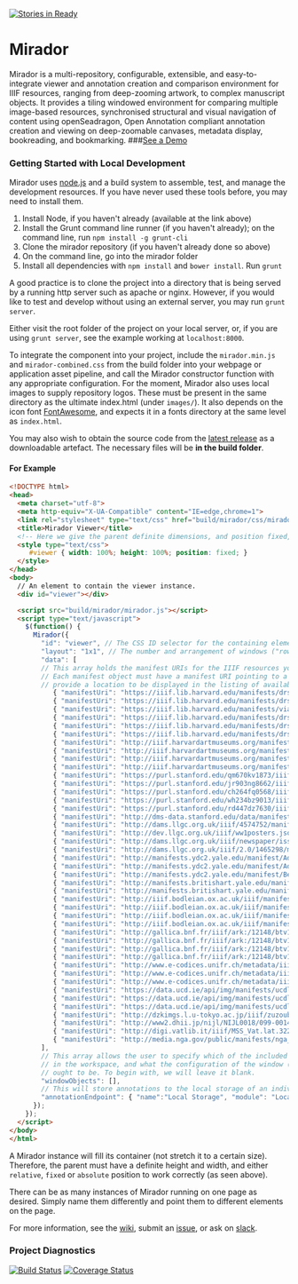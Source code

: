 
[![Stories in Ready](https://badge.waffle.io/iiif/mirador.svg?label=ready&title=Ready)](http://waffle.io/iiif/mirador)

Mirador
=======
Mirador is a multi-repository, configurable, extensible, and easy-to-integrate viewer and annotation creation and comparison environment for IIIF resources, ranging from deep-zooming artwork, to complex manuscript objects. It provides a tiling windowed environment for comparing multiple image-based resources, synchronised structural and visual navigation of content using openSeadragon, Open Annotation compliant annotation creation and viewing on deep-zoomable canvases, metadata display, bookreading, and bookmarking.
###[See a Demo](http://projectmirador.org/demo/#aba693db-5073-4bcc-a855-9925fa3168d4)


### Getting Started with Local Development
Mirador uses [node.js](http://nodejs.org/) and a build system to assemble, test, and manage the development resources. If you have never used these tools before, you may need to install them.

 1. Install Node, if you haven't already (available at the link above)  
 2. Install the Grunt command line runner (if you haven't already); on the command line, run `npm install -g grunt-cli`  
 3. Clone the mirador repository (if you haven't already done so above)
 4. On the command line, go into the mirador folder
 5. Install all dependencies with `npm install` and `bower install`. Run `grunt`

A good practice is to clone the project into a directory that is being served by a running http server such as apache or nginx. However, if you would like to test and develop without using an external server, you may run `grunt server`.

Either visit the root folder of the project on your local server, or, if you are using `grunt server`, see the example working at `localhost:8000`.

To integrate the component into your project, include the `mirador.min.js` and `mirador-combined.css` from the build folder into your webpage or application asset pipeline, and call the Mirador constructor function with any appropriate configuration. For the moment, Mirador also uses local images to supply repository logos. These must be present in the same directory as the ultimate index.html (under `images/`). It also depends on the icon font [FontAwesome](http://fortawesome.github.io/Font-Awesome/), and expects it in a fonts directory at the same level as `index.html`.

You may also wish to obtain the source code from the [latest release](https://github.com/IIIF/mirador/releases/latest) as a downloadable artefact. The necessary files will be **in the build folder**.

#### For Example
```html
<!DOCTYPE html>
<head>
  <meta charset="utf-8">
  <meta http-equiv="X-UA-Compatible" content="IE=edge,chrome=1">
  <link rel="stylesheet" type="text/css" href="build/mirador/css/mirador-combined.css">
  <title>Mirador Viewer</title>
  <!-- Here we give the parent definite dimensions, and position fixed, letting it fill the whole browser viewport. -->
  <style type="text/css">
     #viewer { width: 100%; height: 100%; position: fixed; }
  </style>
</head>
<body>
  // An element to contain the viewer instance.
  <div id="viewer"></div>

  <script src="build/mirador/mirador.js"></script>
  <script type="text/javascript">
    $(function() {
      Mirador({
        "id": "viewer", // The CSS ID selector for the containing element.
        "layout": "1x1", // The number and arrangement of windows ("row"x"column")
        "data": [
        // This array holds the manifest URIs for the IIIF resources you want Mirador to make available to the user.
        // Each manifest object must have a manifest URI pointing to a valid IIIF manifest, and may also
        // provide a location to be displayed in the listing of available manifests.
           { "manifestUri": "https://iiif.lib.harvard.edu/manifests/drs:48309543", "location": "Harvard University"},
           { "manifestUri": "https://iiif.lib.harvard.edu/manifests/drs:5981093", "location": "Harvard University"},
           { "manifestUri": "https://iiif.lib.harvard.edu/manifests/via:olvwork576793", "location": "Harvard University"},
           { "manifestUri": "https://iiif.lib.harvard.edu/manifests/drs:14033171", "location": "Harvard University"},
           { "manifestUri": "https://iiif.lib.harvard.edu/manifests/drs:46909368", "location": "Harvard University"},
           { "manifestUri": "https://iiif.lib.harvard.edu/manifests/drs:48331776", "location": "Harvard University"},
           { "manifestUri": "http://iiif.harvardartmuseums.org/manifests/object/299843", "location": "Harvard University"},
           { "manifestUri": "http://iiif.harvardartmuseums.org/manifests/object/304136", "location": "Harvard University"},
           { "manifestUri": "http://iiif.harvardartmuseums.org/manifests/object/198021", "location": "Harvard University"},
           { "manifestUri": "http://iiif.harvardartmuseums.org/manifests/object/320567", "location": "Harvard University"},
           { "manifestUri": "https://purl.stanford.edu/qm670kv1873/iiif/manifest.json", "location": "Stanford University"},
           { "manifestUri": "https://purl.stanford.edu/jr903ng8662/iiif/manifest.json", "location": "Stanford University"},
           { "manifestUri": "https://purl.stanford.edu/ch264fq0568/iiif/manifest.json", "location": "Stanford University"},
           { "manifestUri": "https://purl.stanford.edu/wh234bz9013/iiif/manifest.json", "location": "Stanford University"},
           { "manifestUri": "https://purl.stanford.edu/rd447dz7630/iiif/manifest.json", "location": "Stanford University"},
           { "manifestUri": "http://dms-data.stanford.edu/data/manifests/Stanford/ege1/manifest.json", "location": "Stanford University"},
           { "manifestUri": "http://dams.llgc.org.uk/iiif/4574752/manifest.json", "location": "National Library of Wales"},
           { "manifestUri": "http://dev.llgc.org.uk/iiif/ww1posters.json", "location": "National Library of Wales"},
           { "manifestUri": "http://dams.llgc.org.uk/iiif/newspaper/issue/3320640/manifest.json", "location": "National Library of Wales"},
           { "manifestUri": "http://dams.llgc.org.uk/iiif/2.0/1465298/manifest.json", "location": "National Library of Wales"},
           { "manifestUri": "http://manifests.ydc2.yale.edu/manifest/Admont23", "location": "Yale University"},
           { "manifestUri": "http://manifests.ydc2.yale.edu/manifest/Admont43", "location": "Yale University"},
           { "manifestUri": "http://manifests.ydc2.yale.edu/manifest/BeineckeMS10", "location": "Yale University"},
           { "manifestUri": "http://manifests.britishart.yale.edu/manifest/5005", "location": "Yale Center For British Art"},
           { "manifestUri": "http://manifests.britishart.yale.edu/manifest/1474", "location": "Yale Center For British Art"},
           { "manifestUri": "http://iiif.bodleian.ox.ac.uk/iiif/manifest/51a65464-6408-4a78-9fd1-93e1fa995b9c.json", "location": "Bodleian Libraries"},
           { "manifestUri": "http://iiif.bodleian.ox.ac.uk/iiif/manifest/f19aeaf9-5aba-4cee-be32-584663ff1ef1.json", "location": "Bodleian Libraries"},
           { "manifestUri": "http://iiif.bodleian.ox.ac.uk/iiif/manifest/3b31c0a9-3dab-4801-b3dc-f2a3e3786d34.json", "location": "Bodleian Libraries"},
           { "manifestUri": "http://iiif.bodleian.ox.ac.uk/iiif/manifest/e32a277e-91e2-4a6d-8ba6-cc4bad230410.json", "location": "Bodleian Libraries"},
           { "manifestUri": "http://gallica.bnf.fr/iiif/ark:/12148/btv1b84539771/manifest.json", "location": 'BnF'},
           { "manifestUri": "http://gallica.bnf.fr/iiif/ark:/12148/btv1b10500687r/manifest.json", "location": 'BnF'},
           { "manifestUri": "http://gallica.bnf.fr/iiif/ark:/12148/btv1b55002605w/manifest.json", "location": 'BnF'},
           { "manifestUri": "http://gallica.bnf.fr/iiif/ark:/12148/btv1b55002481n/manifest.json", "location": 'BnF'},
           { "manifestUri": "http://www.e-codices.unifr.ch/metadata/iiif/sl-0002/manifest.json", "location": 'e-codices'},
           { "manifestUri": "http://www.e-codices.unifr.ch/metadata/iiif/bge-cl0015/manifest.json", "location": 'e-codices'},
           { "manifestUri": "http://www.e-codices.unifr.ch/metadata/iiif/fmb-cb-0600a/manifest.json", "location": 'e-codices'},
           { "manifestUri": "https://data.ucd.ie/api/img/manifests/ucdlib:33064", "location": "University College Dublin"},
           { "manifestUri": "https://data.ucd.ie/api/img/manifests/ucdlib:40851", "location": "University College Dublin"},
           { "manifestUri": "https://data.ucd.ie/api/img/manifests/ucdlib:30708", "location": "University College Dublin"},
           { "manifestUri": "http://dzkimgs.l.u-tokyo.ac.jp/iiif/zuzoubu/12b02/manifest.json", "location": "University of Tokyo"},
           { "manifestUri": "http://www2.dhii.jp/nijl/NIJL0018/099-0014/manifest_tags.json", "location": "NIJL"},
           { "manifestUri": "http://digi.vatlib.it/iiif/MSS_Vat.lat.3225/manifest.json", "location": "Vatican Library"},
           { "manifestUri": "http://media.nga.gov/public/manifests/nga_highlights.json", "location": "National Gallery of Art"}
        ],
        // This array allows the user to specify which of the included manifests should appear
        // in the workspace, and what the configuration of the window (zoom level, open panels, etc.)
        // ought to be. To begin with, we will leave it blank.
        "windowObjects": [],
        // This will store annotations to the local storage of an individual's browser.  It is meant for testing purposes only.
        "annotationEndpoint": { "name":"Local Storage", "module": "LocalStorageEndpoint" }
      });
    });
  </script>
</body>
</html>
```

A Mirador instance will fill its container (not stretch it to a certain size). Therefore, the parent must have a definite height and width, and either `relative`, `fixed` or `absolute` position to work correctly (as seen above).

There can be as many instances of Mirador running on one page as desired. Simply name them differently and point them to different elements on the page.

For more information, see the [wiki](https://github.com/IIIF/mirador/wiki), submit an [issue](https://github.com/IIIF/mirador/issues), or ask on [slack](http://bit.ly/iiif-slack).

### Project Diagnostics
[![Build Status](https://travis-ci.org/IIIF/mirador.svg?branch=release2.1)](https://travis-ci.org/IIIF/mirador?branch=release2.1) [![Coverage Status](https://coveralls.io/repos/github/IIIF/mirador/badge.svg?branch=release2.1&upToDate=true)](https://coveralls.io/github/IIIF/mirador?branch=release2.1&upToDate=true)

